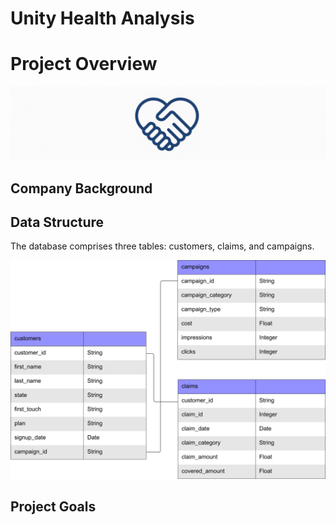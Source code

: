 # Unity Health Analysis

# Project Overview
<p alight="center">
  <img src=images/Unity_Health_Logo.png>
</p>

## Company Background

## Data Structure
The database comprises three tables: customers, claims, and campaigns.

![Alt Text](images/Unity_Health_ERD.png)

## Project Goals
